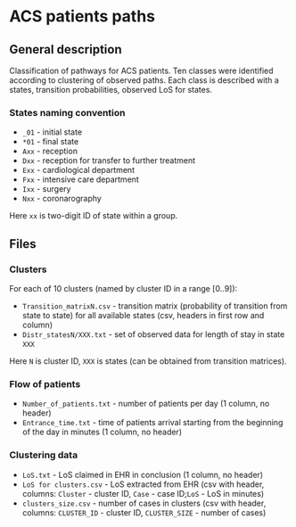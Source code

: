 # ACS patients paths

## General description

Classification of pathways for ACS patients. Ten classes were identified according to clustering of observed paths. Each class is described with a states, transition probabilities, observed LoS for states.
  
### States naming convention

- `_01` - initial state
- `*01` - final state
- `Axx` - reception
- `Dxx` - reception for transfer to further treatment
- `Exx` - cardiological department
- `Fxx` - intensive care department
- `Ixx` - surgery
- `Nxx` - coronarography

Here `xx` is two-digit ID of state within a group. 

## Files

### Clusters

For each of 10 clusters (named by cluster ID in a range [0..9]):

- `Transition_matrixN.csv` - transition matrix (probability of transition from state to state) for all available states (csv, headers in first row and column)
- `Distr_statesN/XXX.txt` - set of observed data for length of stay in state `XXX`

Here `N` is cluster ID, `XXX` is states (can be obtained from transition matrices). 

### Flow of patients

- `Number_of_patients.txt` - number of patients per day (1 column, no header)
- `Entrance_time.txt` - time of patients arrival starting from the beginning of the day in minutes (1 column, no header)

### Clustering data

- `LoS.txt` - LoS claimed in EHR in conclusion (1 column, no header)
- `LoS for clusters.csv` - LoS extracted from EHR (csv with header, columns: `Cluster` - cluster ID, `Case` - case ID;`LoS` - LoS in minutes)
- `clusters_size.csv` - number of cases in clusters (csv with header, columns: `CLUSTER_ID` - cluster ID, `CLUSTER_SIZE` - number of cases)
